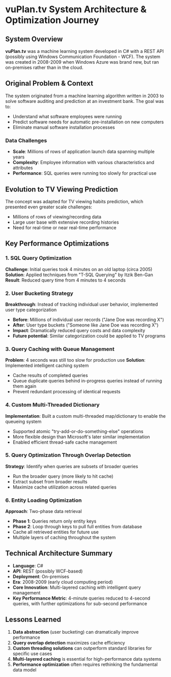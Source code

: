 # vuPlan.tv System Architecture & Optimization Journey

## System Overview
**vuPlan.tv** was a machine learning system developed in C# with a REST API (possibly using Windows Communication Foundation - WCF). The system was created in 2008-2009 when Windows Azure was brand new, but ran on-premises rather than in the cloud.

## Original Problem & Context
The system originated from a machine learning algorithm written in 2003 to solve software auditing and prediction at an investment bank. The goal was to:
- Understand what software employees were running
- Predict software needs for automatic pre-installation on new computers
- Eliminate manual software installation processes

### Data Challenges
- **Scale**: Millions of rows of application launch data spanning multiple years
- **Complexity**: Employee information with various characteristics and attributes
- **Performance**: SQL queries were running too slowly for practical use

## Evolution to TV Viewing Prediction
The concept was adapted for TV viewing habits prediction, which presented even greater scale challenges:
- Millions of rows of viewing/recording data
- Large user base with extensive recording histories
- Need for real-time or near real-time performance

## Key Performance Optimizations

### 1. SQL Query Optimization
**Challenge**: Initial queries took 4 minutes on an old laptop (circa 2005)
**Solution**: Applied techniques from "T-SQL Querying" by Itzik Ben-Gan
**Result**: Reduced query time from 4 minutes to 4 seconds

### 2. User Bucketing Strategy
**Breakthrough**: Instead of tracking individual user behavior, implemented user type categorization
- **Before**: Millions of individual user records ("Jane Doe was recording X")
- **After**: User type buckets ("Someone like Jane Doe was recording X")
- **Impact**: Dramatically reduced query costs and data complexity
- **Future potential**: Similar categorization could be applied to TV programs

### 3. Query Caching with Queue Management
**Problem**: 4 seconds was still too slow for production use
**Solution**: Implemented intelligent caching system
- Cache results of completed queries
- Queue duplicate queries behind in-progress queries instead of running them again
- Prevent redundant processing of identical requests

### 4. Custom Multi-Threaded Dictionary
**Implementation**: Built a custom multi-threaded map/dictionary to enable the queueing system
- Supported atomic "try-add-or-do-something-else" operations
- More flexible design than Microsoft's later similar implementation
- Enabled efficient thread-safe cache management

### 5. Query Optimization Through Overlap Detection
**Strategy**: Identify when queries are subsets of broader queries
- Run the broader query (more likely to hit cache)
- Extract subset from broader results
- Maximize cache utilization across related queries

### 6. Entity Loading Optimization
**Approach**: Two-phase data retrieval
- **Phase 1**: Queries return only entity keys
- **Phase 2**: Loop through keys to pull full entities from database
- Cache all retrieved entities for future use
- Multiple layers of caching throughout the system

## Technical Architecture Summary
- **Language**: C#
- **API**: REST (possibly WCF-based)
- **Deployment**: On-premises
- **Era**: 2008-2009 (early cloud computing period)
- **Core Innovation**: Multi-layered caching with intelligent query management
- **Key Performance Metric**: 4-minute queries reduced to 4-second queries, with further optimizations for sub-second performance

## Lessons Learned
1. **Data abstraction** (user bucketing) can dramatically improve performance
2. **Query overlap detection** maximizes cache efficiency
3. **Custom threading solutions** can outperform standard libraries for specific use cases
4. **Multi-layered caching** is essential for high-performance data systems
5. **Performance optimization** often requires rethinking the fundamental data model

